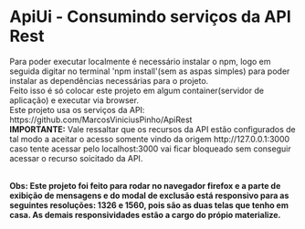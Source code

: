 <h1>ApiUi - Consumindo serviços da API Rest</h1>
Para poder executar localmente é necessário instalar o npm, logo em seguida digitar no terminal 'npm install'(sem as aspas simples) para poder instalar
as dependências necessárias para o projeto. <br/>
Feito isso é só colocar este projeto em algum container(servidor de aplicação) e executar via browser.<br />
Este projeto usa os serviços da API: https://github.com/MarcosViniciusPinho/ApiRest
<br /> <strong>IMPORTANTE:</strong> Vale ressaltar que os recursos da API estão configurados de tal modo a aceitar o acesso somente vindo da origem http://127.0.0.1:3000 caso tente acessar pelo localhost:3000 vai ficar bloqueado sem conseguir acessar o recurso soicitado da API.

<br /><strong>Obs: Este projeto foi feito para rodar no navegador firefox e a parte de exibição de mensagens e do modal de exclusão está responsivo para as seguintes resoluções: 1326 e 1560, pois são as duas telas que tenho em casa. As demais responsividades estão a cargo do própio materialize.</strong>
